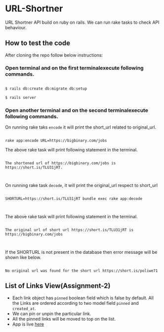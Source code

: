 
  

# URL-Shortner

  

URL Shortner API build on ruby on rails. We can run rake tasks to check API behaviour.

  
  
  

## How to test the code

  

After cloning the repo follow below instructions:

  

### Open terminal and on the first terminalexecute following commands.

```bash

$ rails db:create db:migrate db:setup

$ rails server

```

  

### Open another terminal and on the second terminalexecute following commands.

  

On running rake taks `encode` it will print the short_url related to original_url.

```

rake app:encode URL=https://bigbinary.com/jobs

```

The above rake task will print following statement in the terminal.

  

```

The shortened url of https://bigbinary.com/jobs is https://short.is/TLU31jRT.

  

```

On running rake task `decode`, it will print the original_url respect to short_url

```

SHORTURL=https://short.is/TLU31jRT bundle exec rake app:decode

  

```

  

The above rake task will print following statement in the terminal.

  

```

The original url of short url https://short.is/TLU31jRT is https://bigbinary.com/jobs

  

```

  

If the SHORTURL is not present in the database then error message will be shown like below.

  

```

No original url was found for the short url https://short.is/poliwe71

```

## List of Links View(Assignment-2)

- Each link object has `pinned` boolean field which is false by default. All the Links are ordered according to two model field `pinned` and `created_at`.
- We can pin or unpin the particular link.
- All the pinned links will be moved to top on the list.
- App is live [here](https://url-shortner-siddharth-shringi.herokuapp.com)


